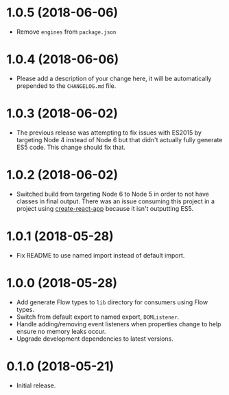 # 1.0.5 (2018-06-06)

*   Remove `engines` from `package.json`


# 1.0.4 (2018-06-06)

*   Please add a description of your change here, it will be automatically prepended to the `CHANGELOG.md` file.


# 1.0.3 (2018-06-02)

*   The previous release was attempting to fix issues with ES2015 by targeting Node 4 instead of Node 6 but that didn't actually fully generate ES5 code. This change should fix that.


# 1.0.2 (2018-06-02)

*   Switched build from targeting Node 6 to Node 5 in order to not have classes in final output. There was an issue consuming this project in a project using [create-react-app](https://github.com/facebook/create-react-app) because it isn't outputting ES5.


# 1.0.1 (2018-05-28)

*   Fix README to use named import instead of default import.

# 1.0.0 (2018-05-28)

*   Add generate Flow types to `lib` directory for consumers using Flow types.
*   Switch from default export to named export, `DOMListener`.
*   Handle adding/removing event listeners when properties change to help ensure no memory leaks occur.
*   Upgrade development dependencies to latest versions.

# 0.1.0 (2018-05-21)

*   Initial release.



